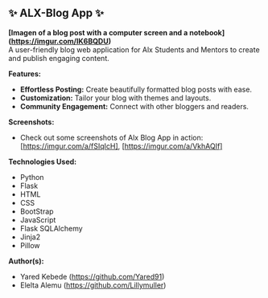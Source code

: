 ##  ✨ ALX-Blog App ✨ 

**[Imagen of a blog post with a computer screen and a notebook] (https://imgur.com/lK6BQDU)**  
A user-friendly blog web application for Alx Students and Mentors to create and publish engaging content. 

**Features:**

* **Effortless Posting:** Create beautifully formatted blog posts with ease.
* **Customization:** Tailor your blog with themes and layouts.
* **Community Engagement:** Connect with other bloggers and readers.

**Screenshots:**

* Check out some screenshots of Alx Blog App in action: 
[https://imgur.com/a/fSIqIcH], [https://imgur.com/a/VkhAQIf]

**Technologies Used:**

* Python 
* Flask
* HTML
* CSS
* BootStrap
* JavaScript
* Flask SQLAlchemy
* Jinja2
* Pillow


**Author(s):**

* Yared Kebede (https://github.com/Yared91)
* Elelta Alemu (https://github.com/Lillymuller)

